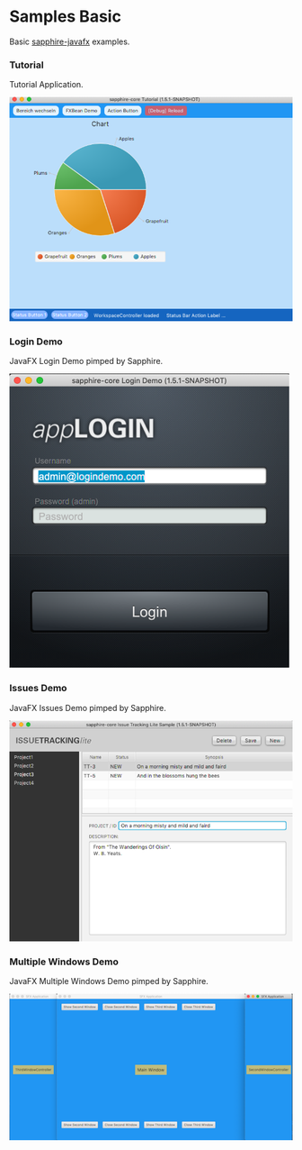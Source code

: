 # Samples Basic

Basic [sapphire-javafx](https://github.com/sfxcode/sapphire-javafx) examples.

### Tutorial

Tutorial Application.

![](../images/demo/tutorial.png)

### Login Demo

JavaFX Login Demo pimped by Sapphire.

![](../images/demo/login.png)


### Issues Demo

JavaFX Issues Demo pimped by Sapphire.

![](../images/demo/issues.png)

### Multiple Windows Demo

JavaFX Multiple Windows Demo pimped by Sapphire.

![](../images/demo/window.png)





